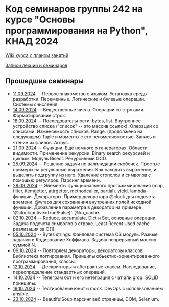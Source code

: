 # Код семинаров группы 242 на курсе "Основы программирования на Python", КНАД 2024

[Wiki курса с планом занятий](http://wiki.cs.hse.ru/Программирование_на_Python_КНАД_24/25)

[Записи лекций и семинаров](https://disk.yandex.ru/d/9QIaLG9R4CZedA)

## Прошедшие семинары
- [11.09.2024](seminar_1_intro.ipynb) -- Первое знакомство с языком. Установка среды разработки. Переменные. Логические и булевые операции. Системы счисления.
- [14.09.2024](seminar_2_strings.ipynb) -- Вещественные числа. Операции со строками. Форматирование строк.
- [18.09.2024](seminar_3_sequences.ipynb) -- Последовательности: bytes, list. Внутреннее устройство списка ("список" -- это массив ссылок). Операции со списками. Изменяемость списков. Range. (продолжено на следующем) Tuple и моменты с его неизменяемостью. Запись и чтение из файлов. Arrays.
- [21.09.2024](seminar_4_func_basics.ipynb) -- Функции. Еще немного о генераторах. Области видимости. Применение рекурсии. Binary search рекурсией и циклом. Модуль Bisect. Рекурсивный GCD.
- [25.09.2024](seminar_5_regexp.ipynb) -- Решение задачи по валилидации скобочек. Простые примеры на регулярные выражения. Как находить выражение, и выделять подгруппу из него. Удаление стопслов и символов с помощью регулярок. Парсинг времени.
- [28.09.2024](seminar_6_decorators.ipynb) -- Элементы функционального программирования (map, filter, itemgetter, attrgetter, methodcaller, partial). yield. lambda-функции. Декораторы. Пример декоратора @clock для подсчета времени. @wraps для сохранения внутренних полей исходной функции. Добавление параметра в декоратор на примере '@clock(active=True/False)'. @lru_cache.
- [02.10.2024](seminar_7_dicts.ipynb) -- Reduce, accumulate. Dict и Set, основные операции. Задача подсчета символов в строке. Least Recent Used cache реализация за O(1).
- [05.10.2024](seminar_8_coding.ipynb) -- Bytes strings. Файловая система OS модуль. Разные задачки и Кодирование Хоффмана. Задача непрерывный массив суммой N.
- [09.10.2024](seminar_9_classes_decos.ipynb) -- Повторяем декораторы, декораторы классов. Библиотека логгирования. Принципы обьектно-ориентированного программирования, классы.
- [12.10.2024](seminar_10_oops.ipynb) -- Дескрипторы и абстракные классы. Наследование, переопределение стандартных операций.
- [14.10.2024](seminar_11_telegram_bot.ipynb) -- Телеграм бот и его интеграция с чат апи groq. SOLID принципы.
- [19.10.2024](seminar_12_testing.ipynb) -- Тестирование юнит и mock. DevOps с использованием ansible.
- [23.10.2024](seminar_13_parsing.ipynb) -- BeautifulSoup парсинг веб страницы, DOM, Selenium.
